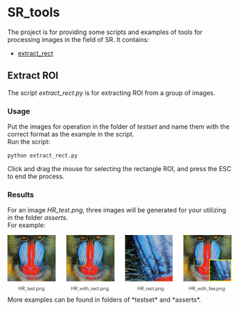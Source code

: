 # SR_tools
The project is for providing some scripts and examples of tools for processing images in the field of SR.
It contains:  
- [extract_rect](https://github.com/chxy95/SR_tools#extract_rect)
## Extract ROI
The script *extract_rect.py* is for extracting ROI from a group of images.  
### Usage
Put the images for operation in the folder of *testset* and name them with the correct format as the example in the script.  
Run the script:  
```
python extract_rect.py
```
Click and drag the mouse for selecting the rectangle ROI, and press the ESC to end the process.
### Results
For an image *HR_test.png*, three images will be generated for your utilizing in the folder *asserts*.  
For example:  
  
<img src="https://raw.githubusercontent.com/chxy95/SR_tools/master/asserts/example.png" width="1000"/>  
More examples can be found in folders of *testset* and *asserts*.
